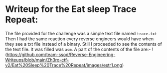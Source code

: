 # Writeup for the Eat sleep Trace Repeat:
The file provided for the challenge was a simple text file named `trace.txt` 
Then I had the same reaction every reverse engineers would have when they see a txt file instead of a binary.
Still I proceeded to see the contents of the text file.
It was filled was `asm`.
A part of the contents of the file are:-
!(https://github.com/team-ssod/Reverse-Engineering-Writeups/blob/main/Zh3ro-ctf-v2/Eat%20Sleep%20Trace%20Repeat/images/estr1.png)
